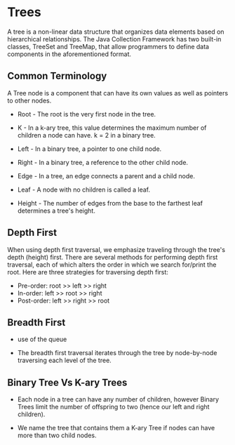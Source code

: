 # Trees

A tree is a non-linear data structure that organizes data elements based on hierarchical relationships. The Java Collection Framework has two built-in classes, TreeSet and TreeMap, that allow programmers to define data components in the aforementioned format.

## Common Terminology

A Tree node is a component that can have its own values as well as pointers to other nodes.

* Root - The root is the very first node in the tree.

* K - In a k-ary tree, this value determines the maximum number of children a node can have. k = 2 in a binary tree.

* Left - In a binary tree, a pointer to one child node.

* Right - In a binary tree, a reference to the other child node.

* Edge - In a tree, an edge connects a parent and a child node.

* Leaf - A node with no children is called a leaf.

* Height - The number of edges from the base to the farthest leaf determines a tree's height.

## Depth First

When using depth first traversal, we emphasize traveling through the tree's depth (height) first. There are several methods for performing depth first traversal, each of which alters the order in which we search for/print the root. Here are three strategies for traversing depth first:

* Pre-order: root >> left >> right
* In-order: left >> root >> right
* Post-order: left >> right >> root

## Breadth First

* use of the queue

* The breadth first traversal iterates through the tree by node-by-node traversing each level of the tree.

## Binary Tree Vs K-ary Trees

* Each node in a tree can have any number of children, however Binary Trees limit the number of offspring to two (hence our left and right children).

* We name the tree that contains them a K-ary Tree if nodes can have more than two child nodes.